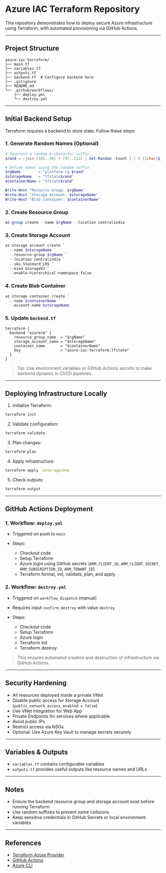 # Azure IAC Terraform Repository

This repository demonstrates how to deploy secure Azure infrastructure using Terraform, with automated provisioning via GitHub Actions.

---

## Project Structure

```
azure-iac-terraform/
├── main.tf
├── variables.tf
├── outputs.tf
├── backend.tf  # Configure backend here
├── .gitignore
├── README.md
└── .github/workflows/
    ├── deploy.yml
    └── destroy.yml
```

---

## Initial Backend Setup

Terraform requires a backend to store state. Follow these steps:

### 1. Generate Random Names (Optional)

```powershell
# Generate a random 6-character suffix
$rand = -join ((65..90) + (97..122) | Get-Random -Count 2 | % {[char]$_})

# Define names using the random suffix
$rgName        = "platform-rg-$rand"
$storageName   = "tfstate$rand"
$containerName = "tfstate$rand"

Write-Host "Resource Group: $rgName"
Write-Host "Storage Account: $storageName"
Write-Host "Blob Container: $containerName"
```

### 2. Create Resource Group

```powershell
az group create --name $rgName --location centralindia
```

### 3. Create Storage Account

```powershell
az storage account create `
  --name $storageName `
  --resource-group $rgName `
  --location centralindia `
  --sku Standard_LRS `
  --kind StorageV2 `
  --enable-hierarchical-namespace false
```

### 4. Create Blob Container

```powershell
az storage container create `
  --name $containerName `
  --account-name $storageName
```

### 5. Update `backend.tf`

```hcl
terraform {
  backend "azurerm" {
    resource_group_name  = "$rgName"
    storage_account_name = "$storageName"
    container_name       = "$containerName"
    key                  = "azure-iac-terraform.tfstate"
  }
}
```

> Tip: Use environment variables or GitHub Actions secrets to make backend dynamic in CI/CD pipelines.

---

## Deploying Infrastructure Locally

1. Initialize Terraform:

```bash
terraform init
```

2. Validate configuration:

```bash
terraform validate
```

3. Plan changes:

```bash
terraform plan
```

4. Apply infrastructure:

```bash
terraform apply -auto-approve
```

5. Check outputs:

```bash
terraform output
```

---

## GitHub Actions Deployment

### 1. Workflow: `deploy.yml`

* Triggered on push to `main`
* Steps:

  * Checkout code
  * Setup Terraform
  * Azure login using GitHub secrets (`ARM_CLIENT_ID`, `ARM_CLIENT_SECRET`, `ARM_SUBSCRIPTION_ID`, `ARM_TENANT_ID`)
  * Terraform format, init, validate, plan, and apply

### 2. Workflow: `destroy.yml`

* Triggered on `workflow_dispatch` (manual)
* Requires input `confirm_destroy` with value `destroy`
* Steps:

  * Checkout code
  * Setup Terraform
  * Azure login
  * Terraform init
  * Terraform destroy

> This ensures automated creation and destruction of infrastructure via GitHub Actions.

---

## Security Hardening

* All resources deployed inside a private VNet
* Disable public access for Storage Account (`public_network_access_enabled = false`)
* Use VNet Integration for Web App
* Private Endpoints for services where applicable
* Avoid public IPs
* Restrict access via NSGs
* Optional: Use Azure Key Vault to manage secrets securely

---

## Variables & Outputs

* `variables.tf` contains configurable variables
* `outputs.tf` provides useful outputs like resource names and URLs

---

## Notes

* Ensure the backend resource group and storage account exist before running Terraform
* Use random suffixes to prevent name collisions
* Keep sensitive credentials in GitHub Secrets or local environment variables

---

## References

* [Terraform Azure Provider](https://registry.terraform.io/providers/hashicorp/azurerm/latest/docs)
* [GitHub Actions](https://docs.github.com/en/actions)
* [Azure CLI](https://learn.microsoft.com/en-us/cli/azure/)
